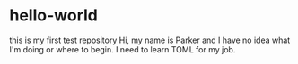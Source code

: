 # hello-world
this is my first test repository
Hi, my name is Parker and I have no idea what I'm doing or where to begin. 
I need to learn TOML for my job. 
